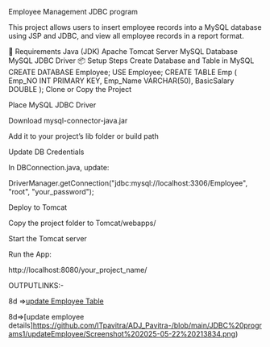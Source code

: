 Employee Management JDBC program

This project allows users to insert employee records into a MySQL database using JSP and JDBC, and view all employee records in a report format.

🔧 Requirements
Java (JDK)
Apache Tomcat Server
MySQL Database
MySQL JDBC Driver
📦 Setup Steps
Create Database and Table in MySQL
CREATE DATABASE Employee;
USE Employee;
CREATE TABLE Emp (
    Emp_NO INT PRIMARY KEY,
    Emp_Name VARCHAR(50),
    BasicSalary DOUBLE
);
Clone or Copy the Project

Place MySQL JDBC Driver

Download mysql-connector-java.jar

Add it to your project’s lib folder or build path

Update DB Credentials

In DBConnection.java, update:

DriverManager.getConnection("jdbc:mysql://localhost:3306/Employee", "root", "your_password");

Deploy to Tomcat

Copy the project folder to Tomcat/webapps/

Start the Tomcat server

Run the App:

http://localhost:8080/your_project_name/

OUTPUTLINKS:-

8d =>[update Employee Table](https://github.com/ITpavitra/ADJ_Pavitra-/blob/main/JDBC%20programs1/updateEmployee/Screenshot%202025-05-22%20213843.png)

8d=>[update employee details]https://github.com/ITpavitra/ADJ_Pavitra-/blob/main/JDBC%20programs1/updateEmployee/Screenshot%202025-05-22%20213834.png)
